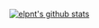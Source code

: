 [![elpnt's github stats](https://github-readme-stats.vercel.app/api?username=elpnt)](https://github.com/anuraghazra/github-readme-stats)
